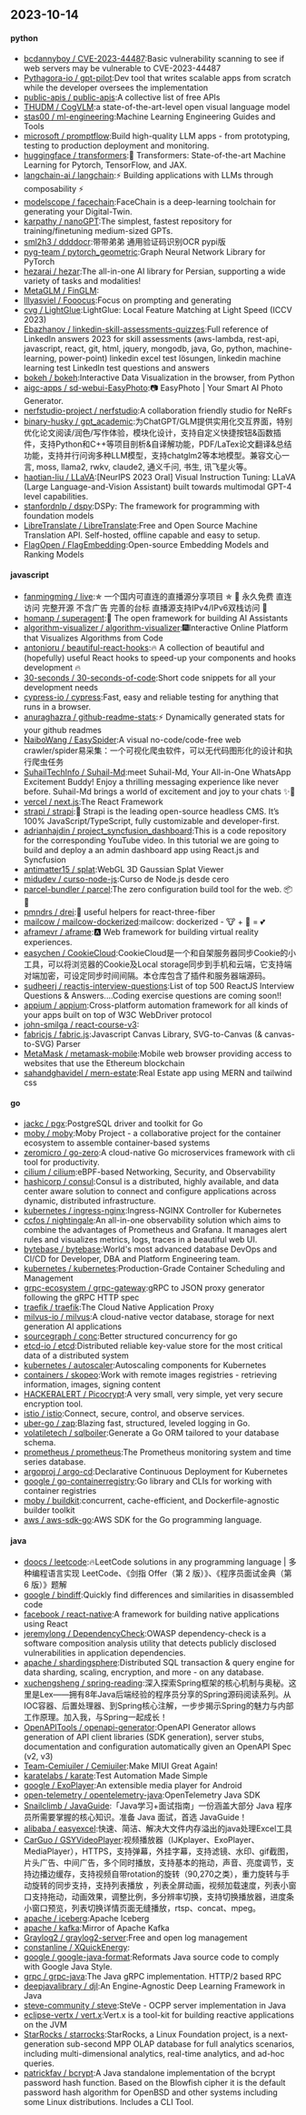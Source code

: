 ## 2023-10-14

#### python
* [bcdannyboy / CVE-2023-44487](https://github.com/bcdannyboy/CVE-2023-44487):Basic vulnerability scanning to see if web servers may be vulnerable to CVE-2023-44487
* [Pythagora-io / gpt-pilot](https://github.com/Pythagora-io/gpt-pilot):Dev tool that writes scalable apps from scratch while the developer oversees the implementation
* [public-apis / public-apis](https://github.com/public-apis/public-apis):A collective list of free APIs
* [THUDM / CogVLM](https://github.com/THUDM/CogVLM):a state-of-the-art-level open visual language model
* [stas00 / ml-engineering](https://github.com/stas00/ml-engineering):Machine Learning Engineering Guides and Tools
* [microsoft / promptflow](https://github.com/microsoft/promptflow):Build high-quality LLM apps - from prototyping, testing to production deployment and monitoring.
* [huggingface / transformers](https://github.com/huggingface/transformers):🤗 Transformers: State-of-the-art Machine Learning for Pytorch, TensorFlow, and JAX.
* [langchain-ai / langchain](https://github.com/langchain-ai/langchain):⚡ Building applications with LLMs through composability ⚡
* [modelscope / facechain](https://github.com/modelscope/facechain):FaceChain is a deep-learning toolchain for generating your Digital-Twin.
* [karpathy / nanoGPT](https://github.com/karpathy/nanoGPT):The simplest, fastest repository for training/finetuning medium-sized GPTs.
* [sml2h3 / ddddocr](https://github.com/sml2h3/ddddocr):带带弟弟 通用验证码识别OCR pypi版
* [pyg-team / pytorch_geometric](https://github.com/pyg-team/pytorch_geometric):Graph Neural Network Library for PyTorch
* [hezarai / hezar](https://github.com/hezarai/hezar):The all-in-one AI library for Persian, supporting a wide variety of tasks and modalities!
* [MetaGLM / FinGLM](https://github.com/MetaGLM/FinGLM):
* [lllyasviel / Fooocus](https://github.com/lllyasviel/Fooocus):Focus on prompting and generating
* [cvg / LightGlue](https://github.com/cvg/LightGlue):LightGlue: Local Feature Matching at Light Speed (ICCV 2023)
* [Ebazhanov / linkedin-skill-assessments-quizzes](https://github.com/Ebazhanov/linkedin-skill-assessments-quizzes):Full reference of LinkedIn answers 2023 for skill assessments (aws-lambda, rest-api, javascript, react, git, html, jquery, mongodb, java, Go, python, machine-learning, power-point) linkedin excel test lösungen, linkedin machine learning test LinkedIn test questions and answers
* [bokeh / bokeh](https://github.com/bokeh/bokeh):Interactive Data Visualization in the browser, from Python
* [aigc-apps / sd-webui-EasyPhoto](https://github.com/aigc-apps/sd-webui-EasyPhoto):📷 EasyPhoto | Your Smart AI Photo Generator.
* [nerfstudio-project / nerfstudio](https://github.com/nerfstudio-project/nerfstudio):A collaboration friendly studio for NeRFs
* [binary-husky / gpt_academic](https://github.com/binary-husky/gpt_academic):为ChatGPT/GLM提供实用化交互界面，特别优化论文阅读/润色/写作体验，模块化设计，支持自定义快捷按钮&函数插件，支持Python和C++等项目剖析&自译解功能，PDF/LaTex论文翻译&总结功能，支持并行问询多种LLM模型，支持chatglm2等本地模型。兼容文心一言, moss, llama2, rwkv, claude2, 通义千问, 书生, 讯飞星火等。
* [haotian-liu / LLaVA](https://github.com/haotian-liu/LLaVA):[NeurIPS 2023 Oral] Visual Instruction Tuning: LLaVA (Large Language-and-Vision Assistant) built towards multimodal GPT-4 level capabilities.
* [stanfordnlp / dspy](https://github.com/stanfordnlp/dspy):DSPy: The framework for programming with foundation models
* [LibreTranslate / LibreTranslate](https://github.com/LibreTranslate/LibreTranslate):Free and Open Source Machine Translation API. Self-hosted, offline capable and easy to setup.
* [FlagOpen / FlagEmbedding](https://github.com/FlagOpen/FlagEmbedding):Open-source Embedding Models and Ranking Models

#### javascript
* [fanmingming / live](https://github.com/fanmingming/live):✯ 一个国内可直连的直播源分享项目 ✯ 🔕 永久免费 直连访问 完整开源 不含广告 完善的台标 直播源支持IPv4/IPv6双栈访问 🔕
* [homanp / superagent](https://github.com/homanp/superagent):🥷 The open framework for building AI Assistants
* [algorithm-visualizer / algorithm-visualizer](https://github.com/algorithm-visualizer/algorithm-visualizer):🎆Interactive Online Platform that Visualizes Algorithms from Code
* [antonioru / beautiful-react-hooks](https://github.com/antonioru/beautiful-react-hooks):🔥 A collection of beautiful and (hopefully) useful React hooks to speed-up your components and hooks development 🔥
* [30-seconds / 30-seconds-of-code](https://github.com/30-seconds/30-seconds-of-code):Short code snippets for all your development needs
* [cypress-io / cypress](https://github.com/cypress-io/cypress):Fast, easy and reliable testing for anything that runs in a browser.
* [anuraghazra / github-readme-stats](https://github.com/anuraghazra/github-readme-stats):⚡ Dynamically generated stats for your github readmes
* [NaiboWang / EasySpider](https://github.com/NaiboWang/EasySpider):A visual no-code/code-free web crawler/spider易采集：一个可视化爬虫软件，可以无代码图形化的设计和执行爬虫任务
* [SuhailTechInfo / Suhail-Md](https://github.com/SuhailTechInfo/Suhail-Md):meet Suhail-Md, Your All-in-One WhatsApp Excitement Buddy! Enjoy a thrilling messaging experience like never before. Suhail-Md brings a world of excitement and joy to your chats ✨🤖
* [vercel / next.js](https://github.com/vercel/next.js):The React Framework
* [strapi / strapi](https://github.com/strapi/strapi):🚀 Strapi is the leading open-source headless CMS. It’s 100% JavaScript/TypeScript, fully customizable and developer-first.
* [adrianhajdin / project_syncfusion_dashboard](https://github.com/adrianhajdin/project_syncfusion_dashboard):This is a code repository for the corresponding YouTube video. In this tutorial we are going to build and deploy a an admin dashboard app using React.js and Syncfusion
* [antimatter15 / splat](https://github.com/antimatter15/splat):WebGL 3D Gaussian Splat Viewer
* [midudev / curso-node-js](https://github.com/midudev/curso-node-js):Curso de Node.js desde cero
* [parcel-bundler / parcel](https://github.com/parcel-bundler/parcel):The zero configuration build tool for the web. 📦🚀
* [pmndrs / drei](https://github.com/pmndrs/drei):🥉 useful helpers for react-three-fiber
* [mailcow / mailcow-dockerized](https://github.com/mailcow/mailcow-dockerized):mailcow: dockerized - 🐮 + 🐋 = 💕
* [aframevr / aframe](https://github.com/aframevr/aframe):🅰️
Web framework for building virtual reality experiences.
* [easychen / CookieCloud](https://github.com/easychen/CookieCloud):CookieCloud是一个和自架服务器同步Cookie的小工具，可以将浏览器的Cookie及Local storage同步到手机和云端，它支持端对端加密，可设定同步时间间隔。本仓库包含了插件和服务器端源码。
* [sudheerj / reactjs-interview-questions](https://github.com/sudheerj/reactjs-interview-questions):List of top 500 ReactJS Interview Questions & Answers....Coding exercise questions are coming soon!!
* [appium / appium](https://github.com/appium/appium):Cross-platform automation framework for all kinds of your apps built on top of W3C WebDriver protocol
* [john-smilga / react-course-v3](https://github.com/john-smilga/react-course-v3):
* [fabricjs / fabric.js](https://github.com/fabricjs/fabric.js):Javascript Canvas Library, SVG-to-Canvas (& canvas-to-SVG) Parser
* [MetaMask / metamask-mobile](https://github.com/MetaMask/metamask-mobile):Mobile web browser providing access to websites that use the Ethereum blockchain
* [sahandghavidel / mern-estate](https://github.com/sahandghavidel/mern-estate):Real Estate app using MERN and tailwind css

#### go
* [jackc / pgx](https://github.com/jackc/pgx):PostgreSQL driver and toolkit for Go
* [moby / moby](https://github.com/moby/moby):Moby Project - a collaborative project for the container ecosystem to assemble container-based systems
* [zeromicro / go-zero](https://github.com/zeromicro/go-zero):A cloud-native Go microservices framework with cli tool for productivity.
* [cilium / cilium](https://github.com/cilium/cilium):eBPF-based Networking, Security, and Observability
* [hashicorp / consul](https://github.com/hashicorp/consul):Consul is a distributed, highly available, and data center aware solution to connect and configure applications across dynamic, distributed infrastructure.
* [kubernetes / ingress-nginx](https://github.com/kubernetes/ingress-nginx):Ingress-NGINX Controller for Kubernetes
* [ccfos / nightingale](https://github.com/ccfos/nightingale):An all-in-one observability solution which aims to combine the advantages of Prometheus and Grafana. It manages alert rules and visualizes metrics, logs, traces in a beautiful web UI.
* [bytebase / bytebase](https://github.com/bytebase/bytebase):World's most advanced database DevOps and CI/CD for Developer, DBA and Platform Engineering team.
* [kubernetes / kubernetes](https://github.com/kubernetes/kubernetes):Production-Grade Container Scheduling and Management
* [grpc-ecosystem / grpc-gateway](https://github.com/grpc-ecosystem/grpc-gateway):gRPC to JSON proxy generator following the gRPC HTTP spec
* [traefik / traefik](https://github.com/traefik/traefik):The Cloud Native Application Proxy
* [milvus-io / milvus](https://github.com/milvus-io/milvus):A cloud-native vector database, storage for next generation AI applications
* [sourcegraph / conc](https://github.com/sourcegraph/conc):Better structured concurrency for go
* [etcd-io / etcd](https://github.com/etcd-io/etcd):Distributed reliable key-value store for the most critical data of a distributed system
* [kubernetes / autoscaler](https://github.com/kubernetes/autoscaler):Autoscaling components for Kubernetes
* [containers / skopeo](https://github.com/containers/skopeo):Work with remote images registries - retrieving information, images, signing content
* [HACKERALERT / Picocrypt](https://github.com/HACKERALERT/Picocrypt):A very small, very simple, yet very secure encryption tool.
* [istio / istio](https://github.com/istio/istio):Connect, secure, control, and observe services.
* [uber-go / zap](https://github.com/uber-go/zap):Blazing fast, structured, leveled logging in Go.
* [volatiletech / sqlboiler](https://github.com/volatiletech/sqlboiler):Generate a Go ORM tailored to your database schema.
* [prometheus / prometheus](https://github.com/prometheus/prometheus):The Prometheus monitoring system and time series database.
* [argoproj / argo-cd](https://github.com/argoproj/argo-cd):Declarative Continuous Deployment for Kubernetes
* [google / go-containerregistry](https://github.com/google/go-containerregistry):Go library and CLIs for working with container registries
* [moby / buildkit](https://github.com/moby/buildkit):concurrent, cache-efficient, and Dockerfile-agnostic builder toolkit
* [aws / aws-sdk-go](https://github.com/aws/aws-sdk-go):AWS SDK for the Go programming language.

#### java
* [doocs / leetcode](https://github.com/doocs/leetcode):🔥LeetCode solutions in any programming language | 多种编程语言实现 LeetCode、《剑指 Offer（第 2 版）》、《程序员面试金典（第 6 版）》题解
* [google / bindiff](https://github.com/google/bindiff):Quickly find differences and similarities in disassembled code
* [facebook / react-native](https://github.com/facebook/react-native):A framework for building native applications using React
* [jeremylong / DependencyCheck](https://github.com/jeremylong/DependencyCheck):OWASP dependency-check is a software composition analysis utility that detects publicly disclosed vulnerabilities in application dependencies.
* [apache / shardingsphere](https://github.com/apache/shardingsphere):Distributed SQL transaction & query engine for data sharding, scaling, encryption, and more - on any database.
* [xuchengsheng / spring-reading](https://github.com/xuchengsheng/spring-reading):深入探索Spring框架的核心机制与奥秘。这里是Lex——拥有8年Java后端经验的程序员分享的Spring源码阅读系列。从IOC容器、后置处理器、到Spring核心注解，一步步揭示Spring的魅力与内部工作原理。加入我，与Spring一起成长！
* [OpenAPITools / openapi-generator](https://github.com/OpenAPITools/openapi-generator):OpenAPI Generator allows generation of API client libraries (SDK generation), server stubs, documentation and configuration automatically given an OpenAPI Spec (v2, v3)
* [Team-Cemiuiler / Cemiuiler](https://github.com/Team-Cemiuiler/Cemiuiler):Make MIUI Great Again!
* [karatelabs / karate](https://github.com/karatelabs/karate):Test Automation Made Simple
* [google / ExoPlayer](https://github.com/google/ExoPlayer):An extensible media player for Android
* [open-telemetry / opentelemetry-java](https://github.com/open-telemetry/opentelemetry-java):OpenTelemetry Java SDK
* [Snailclimb / JavaGuide](https://github.com/Snailclimb/JavaGuide):「Java学习+面试指南」一份涵盖大部分 Java 程序员所需要掌握的核心知识。准备 Java 面试，首选 JavaGuide！
* [alibaba / easyexcel](https://github.com/alibaba/easyexcel):快速、简洁、解决大文件内存溢出的java处理Excel工具
* [CarGuo / GSYVideoPlayer](https://github.com/CarGuo/GSYVideoPlayer):视频播放器（IJKplayer、ExoPlayer、MediaPlayer），HTTPS，支持弹幕，外挂字幕，支持滤镜、水印、gif截图，片头广告、中间广告，多个同时播放，支持基本的拖动，声音、亮度调节，支持边播边缓存，支持视频自带rotation的旋转（90,270之类），重力旋转与手动旋转的同步支持，支持列表播放 ，列表全屏动画，视频加载速度，列表小窗口支持拖动，动画效果，调整比例，多分辨率切换，支持切换播放器，进度条小窗口预览，列表切换详情页面无缝播放，rtsp、concat、mpeg。
* [apache / iceberg](https://github.com/apache/iceberg):Apache Iceberg
* [apache / kafka](https://github.com/apache/kafka):Mirror of Apache Kafka
* [Graylog2 / graylog2-server](https://github.com/Graylog2/graylog2-server):Free and open log management
* [constanline / XQuickEnergy](https://github.com/constanline/XQuickEnergy):
* [google / google-java-format](https://github.com/google/google-java-format):Reformats Java source code to comply with Google Java Style.
* [grpc / grpc-java](https://github.com/grpc/grpc-java):The Java gRPC implementation. HTTP/2 based RPC
* [deepjavalibrary / djl](https://github.com/deepjavalibrary/djl):An Engine-Agnostic Deep Learning Framework in Java
* [steve-community / steve](https://github.com/steve-community/steve):SteVe - OCPP server implementation in Java
* [eclipse-vertx / vert.x](https://github.com/eclipse-vertx/vert.x):Vert.x is a tool-kit for building reactive applications on the JVM
* [StarRocks / starrocks](https://github.com/StarRocks/starrocks):StarRocks, a Linux Foundation project, is a next-generation sub-second MPP OLAP database for full analytics scenarios, including multi-dimensional analytics, real-time analytics, and ad-hoc queries.
* [patrickfav / bcrypt](https://github.com/patrickfav/bcrypt):A Java standalone implementation of the bcrypt password hash function. Based on the Blowfish cipher it is the default password hash algorithm for OpenBSD and other systems including some Linux distributions. Includes a CLI Tool.

